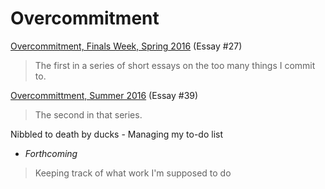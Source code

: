 Overcommitment
==============

[Overcommitment, Finals Week, Spring 2016](overcommitment-finals-2016S.html) (Essay #27)

> The first in a series of short essays on the too many things I commit
  to.

[Overcommittment, Summer 2016](overcommitment-summer-2016.html) (Essay #39)

> The second in that series.

Nibbled to death by ducks - Managing my to-do list
- *Forthcoming*

> Keeping track of what work I'm supposed to do

